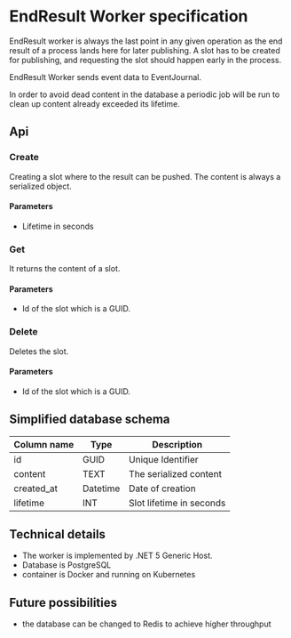 # EndResult Worker specification

EndResult worker is always the last point in any given operation as the end result of a process
lands here for later publishing. A slot has to be created for publishing, and requesting 
the slot should happen early in the process.

EndResult Worker sends event data to EventJournal.

In order to avoid dead content in the database a periodic job will be run to clean up 
content already exceeded its lifetime.

## Api

### Create
Creating a slot where to the result can be pushed. The content is always a serialized 
object.
#### Parameters

- Lifetime in seconds

### Get
It returns the content of a slot.
#### Parameters
- Id of the slot which is a GUID.

### Delete
Deletes the slot.
#### Parameters
- Id of the slot which is a GUID.

## Simplified database schema

|Column name|Type|Description|
|---|---|---|
|id|GUID|Unique Identifier|
|content|TEXT|The serialized content|
|created_at|Datetime|Date of creation|
|lifetime|INT|Slot lifetime in seconds|

## Technical details

- The worker is implemented by .NET 5 Generic Host.
- Database is PostgreSQL
- container is Docker and running on Kubernetes

## Future possibilities

- the database can be changed to Redis to achieve higher throughput
